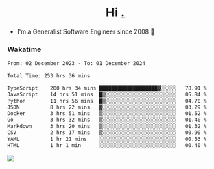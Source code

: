 <h1 align="center">Hi <a href="https://www.hackerrank.com/erasmosaraujo">.</a></h1>
 
- I'm a Generalist Software Engineer  since 2008 🚀
<!--  
<p align="left">
  <a href="https://github.com/erasmosoares/github-readme-stats">
    <img
      align="center"
      src="https://github-readme-stats.vercel.app/api/top-langs/?username=erasmosoares&theme=radical&layout=compact"
    />
  </a>
  <a href="https://github.com/erasmosoares/github-readme-stats">
    [![Harlok's WakaTime stats](https://github-readme-stats.vercel.app/api/wakatime?username=ffflabs)](https://github.com/anuraghazra/github-readme-stats)
  </a>
</p>

<!--
 ### Repo 
 
<p align="left">
 <a href="https://github.com/erasmosoares/github-readme-stats">
    <img
      align="center"
      height="165"
      src="https://github-readme-stats.vercel.app/api/pin?username=erasmosoares&repo=sample-node&title_color=fff&icon_color=f9f9f9&text_color=9f9f9f&bg_color=151515"
    />
  </a>
  <a href="https://github.com/erasmosoares/github-readme-stats">
    <img
      align="center"
      height="165"
      src="https://github-readme-stats.vercel.app/api/pin?username=erasmosoares&repo=sample-node&title_color=fff&icon_color=f9f9f9&text_color=9f9f9f&bg_color=151515"
    />
  </a>
</p>
-->

 ### Wakatime 

<!--START_SECTION:waka-->

```txt
From: 02 December 2023 - To: 01 December 2024

Total Time: 253 hrs 36 mins

TypeScript    200 hrs 34 mins ███████████████████▓░░░░░   78.91 %
JavaScript    14 hrs 51 mins  █▒░░░░░░░░░░░░░░░░░░░░░░░   05.84 %
Python        11 hrs 56 mins  █▒░░░░░░░░░░░░░░░░░░░░░░░   04.70 %
JSON          8 hrs 22 mins   ▓░░░░░░░░░░░░░░░░░░░░░░░░   03.29 %
Docker        3 hrs 51 mins   ▒░░░░░░░░░░░░░░░░░░░░░░░░   01.52 %
Go            3 hrs 32 mins   ▒░░░░░░░░░░░░░░░░░░░░░░░░   01.40 %
Markdown      3 hrs 20 mins   ▒░░░░░░░░░░░░░░░░░░░░░░░░   01.32 %
CSV           2 hrs 17 mins   ▒░░░░░░░░░░░░░░░░░░░░░░░░   00.90 %
YAML          1 hr 21 mins    ░░░░░░░░░░░░░░░░░░░░░░░░░   00.53 %
HTML          1 hr 1 min      ░░░░░░░░░░░░░░░░░░░░░░░░░   00.40 %
```

<!--END_SECTION:waka-->

![](https://komarev.com/ghpvc/?username=erasmosoares&color=brightgreen)
